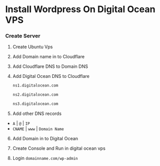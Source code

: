 

# Install Wordpress On Digital Ocean VPS
### Create Server


1. Create Ubuntu Vps

2. Add Domain name in to Cloudflare

3. Add Cloudflare DNS to Domain DNS

4. Add Digital Ocean DNS to Cloudflare

      ```sh
    ns1.digitalocean.com
    ```
      ```sh
    ns2.digitalocean.com
    ```
      ```sh
    ns3.digitalocean.com
    ```
    
5. Add other DNS records  
 * `A`  |  `@`   |  `IP`
 * `CNAME`  |  `www`  |  `Domain Name`
6. Add Domain in to Digital Ocean

7. Create Console and Run in digital ocean vps

8. Login `domainname.com/wp-admin `



 
